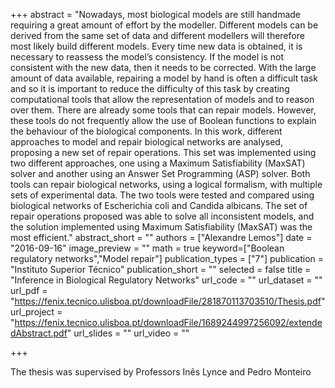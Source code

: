 +++
abstract = "Nowadays, most biological models are still handmade requiring a great amount of effort by the modeller. Different models can be derived from the same set of data and different modellers will therefore most likely build different models. Every time new data is obtained, it is necessary to reassess the model’s consistency. If the model is not consistent with the new data, then it needs to be corrected. With the large amount of data available, repairing a model by hand is often a difficult task and so it is important to reduce the difficulty of this task by creating computational tools that allow the representation of models and to reason over them. There are already some tools that can repair models. However, these tools do not frequently allow the use of Boolean functions to explain the behaviour of the biological components. In this work, different approaches to model and repair biological networks are analysed, proposing a new set of repair operations. This set was implemented using two different approaches, one using a Maximum Satisfiability (MaxSAT) solver and another using an Answer Set Programming (ASP) solver. Both tools can repair biological networks, using a logical formalism, with multiple sets of experimental data. The two tools were tested and compared using biological networks of Escherichia coli and Candida albicans. The set of repair operations proposed was able to solve all inconsistent models, and the solution implemented using Maximum Satisfiability (MaxSAT) was the most efficient."
abstract_short = ""
authors = ["Alexandre Lemos"]
date = "2016-09-16"
image_preview = ""
math = true
keyword=["Boolean regulatory networks","Model repair"]
publication_types = ["7"]
publication = "Instituto Superior Técnico"
publication_short = ""
selected = false
title = "Inference in Biological Regulatory Networks"
url_code = ""
url_dataset = ""
url_pdf = "https://fenix.tecnico.ulisboa.pt/downloadFile/281870113703510/Thesis.pdf"
url_project = "https://fenix.tecnico.ulisboa.pt/downloadFile/1689244997256092/extendedAbstract.pdf"
url_slides = ""
url_video = ""

+++

The thesis was supervised by Professors Inês Lynce and Pedro Monteiro